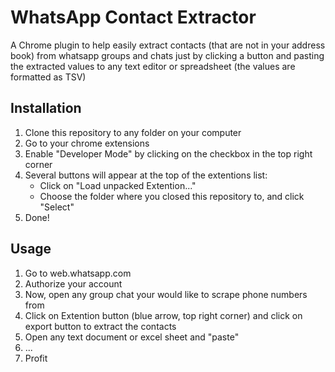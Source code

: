 # WhatsApp Contact Extractor
A Chrome plugin to help easily extract contacts (that are not in your address book) from whatsapp groups and chats just by clicking a button and pasting the extracted values to any text editor or spreadsheet (the values are formatted as TSV)

## Installation
1. Clone this repository to any folder on your computer
2. Go to your chrome extensions
3. Enable "Developer Mode" by clicking on the checkbox in the top right corner
4. Several buttons will appear at the top of the extentions list:
	* Click on "Load unpacked Extention..."
	* Choose the folder where you closed this repository to, and click "Select"
5. Done!

## Usage
1. Go to web.whatsapp.com
2. Authorize your account
3. Now, open any group chat your would like to scrape phone numbers from
4. Click on Extention button (blue arrow, top right corner) and click on export button to extract the contacts
5. Open any text document or excel sheet and "paste" 
7. ...
8. Profit